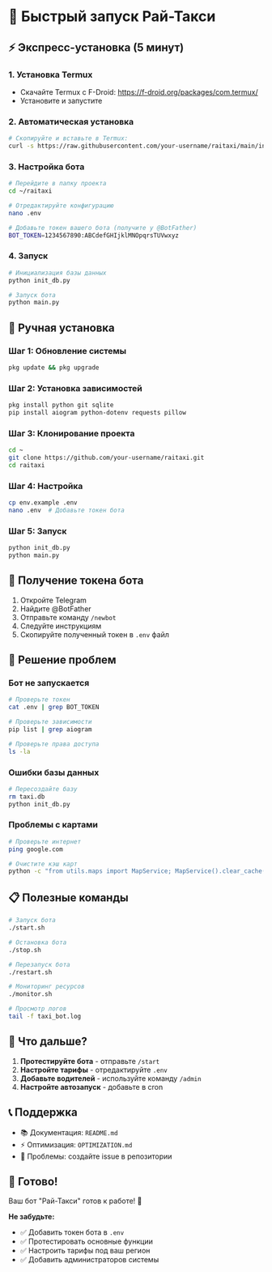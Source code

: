 # 🚀 Быстрый запуск Рай-Такси

## ⚡ Экспресс-установка (5 минут)

### 1. Установка Termux
- Скачайте Termux с F-Droid: https://f-droid.org/packages/com.termux/
- Установите и запустите

### 2. Автоматическая установка
```bash
# Скопируйте и вставьте в Termux:
curl -s https://raw.githubusercontent.com/your-username/raitaxi/main/install_termux.sh | bash
```

### 3. Настройка бота
```bash
# Перейдите в папку проекта
cd ~/raitaxi

# Отредактируйте конфигурацию
nano .env

# Добавьте токен вашего бота (получите у @BotFather)
BOT_TOKEN=1234567890:ABCdefGHIjklMNOpqrsTUVwxyz
```

### 4. Запуск
```bash
# Инициализация базы данных
python init_db.py

# Запуск бота
python main.py
```

## 🔧 Ручная установка

### Шаг 1: Обновление системы
```bash
pkg update && pkg upgrade
```

### Шаг 2: Установка зависимостей
```bash
pkg install python git sqlite
pip install aiogram python-dotenv requests pillow
```

### Шаг 3: Клонирование проекта
```bash
cd ~
git clone https://github.com/your-username/raitaxi.git
cd raitaxi
```

### Шаг 4: Настройка
```bash
cp env.example .env
nano .env  # Добавьте токен бота
```

### Шаг 5: Запуск
```bash
python init_db.py
python main.py
```

## 📱 Получение токена бота

1. Откройте Telegram
2. Найдите @BotFather
3. Отправьте команду `/newbot`
4. Следуйте инструкциям
5. Скопируйте полученный токен в `.env` файл

## 🚨 Решение проблем

### Бот не запускается
```bash
# Проверьте токен
cat .env | grep BOT_TOKEN

# Проверьте зависимости
pip list | grep aiogram

# Проверьте права доступа
ls -la
```

### Ошибки базы данных
```bash
# Пересоздайте базу
rm taxi.db
python init_db.py
```

### Проблемы с картами
```bash
# Проверьте интернет
ping google.com

# Очистите кэш карт
python -c "from utils.maps import MapService; MapService().clear_cache()"
```

## 📋 Полезные команды

```bash
# Запуск бота
./start.sh

# Остановка бота
./stop.sh

# Перезапуск бота
./restart.sh

# Мониторинг ресурсов
./monitor.sh

# Просмотр логов
tail -f taxi_bot.log
```

## 🎯 Что дальше?

1. **Протестируйте бота** - отправьте `/start`
2. **Настройте тарифы** - отредактируйте `.env`
3. **Добавьте водителей** - используйте команду `/admin`
4. **Настройте автозапуск** - добавьте в cron

## 📞 Поддержка

- 📚 Документация: `README.md`
- ⚡ Оптимизация: `OPTIMIZATION.md`
- 🐛 Проблемы: создайте issue в репозитории

## 🚀 Готово!

Ваш бот "Рай-Такси" готов к работе! 🎉

**Не забудьте:**
- ✅ Добавить токен бота в `.env`
- ✅ Протестировать основные функции
- ✅ Настроить тарифы под ваш регион
- ✅ Добавить администраторов системы
